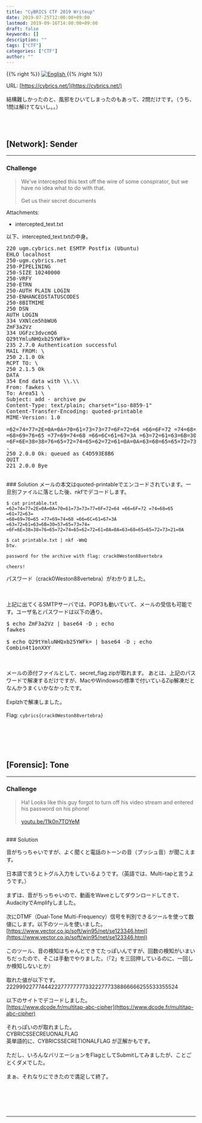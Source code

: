 ```yaml
---
title: "CyBRICS CTF 2019 Writeup"
date: 2019-07-25T12:00:00+09:00
lastmod: 2019-09-16T14:00:00+09:00
draft: false
keywords: []
description: ""
tags: ["CTF"]
categories: ["CTF"]
author: ""
---
```

{{% right %}}
<a href="https://translate.google.com/translate?hl=en&sl=ja&tl=en&u=https%3A%2F%2Fcaptureamerica.github.io%2Fwriteups%2Fpost%2Fcybrics_ctf_2019%2F">
<img src="https://captureamerica.github.io/writeups/img/En.png" alt="English">
</a>
{{% /right %}}

URL: [https://cybrics.net/](https://cybrics.net/)
<br /><br />
結構難しかったのと、風邪をひいてしまったのもあって、2問だけです。（うち、1問は解けてないし。。）

<br /><br />
## [Network]: Sender
- - -
### Challenge
> We've intercepted this text off the wire of some conspirator, but we have no idea what to do with that.
<br /><br />
Get us their secret documents

Attachments:

- intercepted_text.txt

以下、intercepted_text.txtの中身。
<pre>
220 ugm.cybrics.net ESMTP Postfix (Ubuntu)
EHLO localhost
250-ugm.cybrics.net
250-PIPELINING
250-SIZE 10240000
250-VRFY
250-ETRN
250-AUTH PLAIN LOGIN
250-ENHANCEDSTATUSCODES
250-8BITMIME
250 DSN
AUTH LOGIN
334 VXNlcm5hbWU6
ZmF3a2Vz
334 UGFzc3dvcmQ6
Q29tYmluNHQxb25YWFk=
235 2.7.0 Authentication successful
MAIL FROM: \<fawkes@ugm.cybrics.net>
250 2.1.0 Ok
RCPT TO: \<area51@af.mil>
250 2.1.5 Ok
DATA
354 End data with \<CR>\<LF>.\<CR>\<LF>
From: fawkes \<fawkes@ugm.cybrics.net>
To: Area51 \<area51@af.mil>
Subject: add - archive pw
Content-Type: text/plain; charset="iso-8859-1"
Content-Transfer-Encoding: quoted-printable
MIME-Version: 1.0

=62=74=77=2E=0A=0A=70=61=73=73=77=6F=72=64 =66=6F=72 =74=68=65 =61=72=63=
=68=69=76=65 =77=69=74=68 =66=6C=61=67=3A =63=72=61=63=6B=30=57=65=73=74=
=6F=6E=38=38=76=65=72=74=65=62=72=61=0A=0A=63=68=65=65=72=73=21=0A
.
250 2.0.0 Ok: queued as C4D593E8B6
QUIT
221 2.0.0 Bye
</pre>


<br />
### Solution
メールの本文はquoted-printableでエンコードされています。一旦別ファイルに落とした後、nkfでデコードします。

```
$ cat printable.txt
=62=74=77=2E=0A=0A=70=61=73=73=77=6F=72=64 =66=6F=72 =74=68=65 =61=72=63=
=68=69=76=65 =77=69=74=68 =66=6C=61=67=3A =63=72=61=63=6B=30=57=65=73=74=
=6F=6E=38=38=76=65=72=74=65=62=72=61=0A=0A=63=68=65=65=72=73=21=0A

$ cat printable.txt | nkf -WmQ
btw.

password for the archive with flag: crack0Weston88vertebra

cheers!
```

パスワード（crack0Weston88vertebra）がわかりました。


<br /><br />
上記に出てくるSMTPサーバでは、POP3も動いていて、メールの受信も可能です。ユーザ名とパスワードは以下の通り。

<pre>
$ echo ZmF3a2Vz | base64 -D ; echo
fawkes

$ echo Q29tYmluNHQxb25YWFk= | base64 -D ; echo
Combin4t1onXXY
</pre>

<br /><br />
メールの添付ファイルとして、secret_flag.zipが取れます。
あとは、上記のパスワードで解凍するだけですが、MacやWindowsの標準で付いているZip解凍だとなんかうまくいかなかったです。
<br /><br />
Explzhで解凍しました。
<br /><br />
Flag:
`cybrics{crack0Weston88vertebra}`


<br /><br />
<br /><br />
## [Forensic]: Tone
- - -
### Challenge
> Ha! Looks like this guy forgot to turn off his video stream and entered his password on his phone!
<br /><br />
[youtu.be/11k0n7TOYeM](youtu.be/11k0n7TOYeM)

<br />
### Solution

音がちっちゃいですが、よく聞くと電話のトーンの音（プッシュ音）が聞こえます。
<br /><br />
日本語で言うとトグル入力をしているようです。（英語では、Multi-tapと言うようです。）
<br /><br />
まずは、音がちっちゃいので、動画をWaveとしてダウンロードしてきて、AudacityでAmplifyしました。
<br /><br />
次にDTMF（Dual-Tone Multi-Frequency）信号を判別できるツールを使って数値にします。以下のツールを使いました。<br />
[https://www.vector.co.jp/soft/win95/net/se123346.html](https://www.vector.co.jp/soft/win95/net/se123346.html)
<br /><br />
このツール、音の検知はちゃんとできてたっぽいんですが、回数の検知がいまいちだったので、そこは手動でやりました。（「2」を三回押しているのに、一回しか検知しないとか）
<br /><br />
取れた値が以下です。<br />
222999227774442227777777733222777338866666255533355524
<br /><br />
以下のサイトでデコードしました。<br />
[https://www.dcode.fr/multitap-abc-cipher](https://www.dcode.fr/multitap-abc-cipher)
<br /><br />
それっぽいのが取れました。<br />
CYBRICSSECREUONALFLAG
<br />
英単語的に、CYBRICSSECRETIONALFLAG が正解かもです。
<br /><br />
ただし、いろんなバリエーションをFlagとしてSubmitしてみましたが、ことごとくダメでした。
<br /><br />
まぁ、それなりにできたので満足して終了。


<br /><br />
<br /><br />
- - -
<br /><br />
<br /><br />
